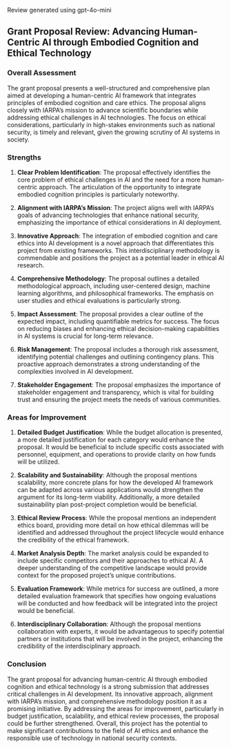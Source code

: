Review generated using gpt-4o-mini

## Grant Proposal Review: Advancing Human-Centric AI through Embodied Cognition and Ethical Technology

### Overall Assessment

The grant proposal presents a well-structured and comprehensive plan aimed at developing a human-centric AI framework that integrates principles of embodied cognition and care ethics. The proposal aligns closely with IARPA’s mission to advance scientific boundaries while addressing ethical challenges in AI technologies. The focus on ethical considerations, particularly in high-stakes environments such as national security, is timely and relevant, given the growing scrutiny of AI systems in society.

### Strengths

1. **Clear Problem Identification**: The proposal effectively identifies the core problem of ethical challenges in AI and the need for a more human-centric approach. The articulation of the opportunity to integrate embodied cognition principles is particularly noteworthy.

2. **Alignment with IARPA’s Mission**: The project aligns well with IARPA’s goals of advancing technologies that enhance national security, emphasizing the importance of ethical considerations in AI deployment.

3. **Innovative Approach**: The integration of embodied cognition and care ethics into AI development is a novel approach that differentiates this project from existing frameworks. This interdisciplinary methodology is commendable and positions the project as a potential leader in ethical AI research.

4. **Comprehensive Methodology**: The proposal outlines a detailed methodological approach, including user-centered design, machine learning algorithms, and philosophical frameworks. The emphasis on user studies and ethical evaluations is particularly strong.

5. **Impact Assessment**: The proposal provides a clear outline of the expected impact, including quantifiable metrics for success. The focus on reducing biases and enhancing ethical decision-making capabilities in AI systems is crucial for long-term relevance.

6. **Risk Management**: The proposal includes a thorough risk assessment, identifying potential challenges and outlining contingency plans. This proactive approach demonstrates a strong understanding of the complexities involved in AI development.

7. **Stakeholder Engagement**: The proposal emphasizes the importance of stakeholder engagement and transparency, which is vital for building trust and ensuring the project meets the needs of various communities.

### Areas for Improvement

1. **Detailed Budget Justification**: While the budget allocation is presented, a more detailed justification for each category would enhance the proposal. It would be beneficial to include specific costs associated with personnel, equipment, and operations to provide clarity on how funds will be utilized.

2. **Scalability and Sustainability**: Although the proposal mentions scalability, more concrete plans for how the developed AI framework can be adapted across various applications would strengthen the argument for its long-term viability. Additionally, a more detailed sustainability plan post-project completion would be beneficial.

3. **Ethical Review Process**: While the proposal mentions an independent ethics board, providing more detail on how ethical dilemmas will be identified and addressed throughout the project lifecycle would enhance the credibility of the ethical framework.

4. **Market Analysis Depth**: The market analysis could be expanded to include specific competitors and their approaches to ethical AI. A deeper understanding of the competitive landscape would provide context for the proposed project’s unique contributions.

5. **Evaluation Framework**: While metrics for success are outlined, a more detailed evaluation framework that specifies how ongoing evaluations will be conducted and how feedback will be integrated into the project would be beneficial.

6. **Interdisciplinary Collaboration**: Although the proposal mentions collaboration with experts, it would be advantageous to specify potential partners or institutions that will be involved in the project, enhancing the credibility of the interdisciplinary approach.

### Conclusion

The grant proposal for advancing human-centric AI through embodied cognition and ethical technology is a strong submission that addresses critical challenges in AI development. Its innovative approach, alignment with IARPA’s mission, and comprehensive methodology position it as a promising initiative. By addressing the areas for improvement, particularly in budget justification, scalability, and ethical review processes, the proposal could be further strengthened. Overall, this project has the potential to make significant contributions to the field of AI ethics and enhance the responsible use of technology in national security contexts.